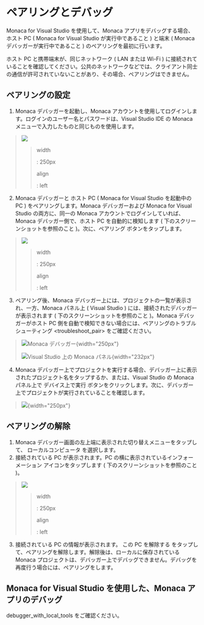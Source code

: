 ペアリングとデバッグ
====================

Monaca for Visual Studio を使用して、Monaca
アプリをデバッグする場合、ホスト PC ( Monaca for Visual Studio
が実行中であること ) と端末 ( Monaca デバッガーが実行中であること )
のペアリングを最初に行います。

<div class="admonition note">

ホスト PC と携帯端末が、同じネットワーク ( LAN または Wi-Fi )
に接続されていることを確認してください。公共のネットワークなどでは、クライアント同士の通信が許可されていないことがあり、その場合、ペアリングはできません。

</div>

ペアリングの設定
----------------

1.  Monaca デバッガーを起動し、Monaca
    アカウントを使用してログインします。ログインのユーザー名とパスワードは、Visual
    Studio IDE の Monaca メニューで入力したものと同じものを使用します。

> ![](images/pairing_debugging/1.png)
>
> > width
> >
> > :   250px
> >
> > align
> >
> > :   left
> >
2.  Monaca デバッガーと ホスト PC ( Monaca for Visual Studio を起動中の
    PC ) をペアリングします。Monaca デバッガーおよび Monaca for Visual
    Studio の両方に、同一の Monaca
    アカウントでログインしていれば、Monaca デバッガー側で、ホスト PC
    を自動的に検知します ( 下のスクリーンショットを参照のこと
    )。次に、ペアリング ボタンをタップします。

> ![](images/pairing_debugging/2.png)
>
> > width
> >
> > :   250px
> >
> > align
> >
> > :   left
> >
3.  ペアリング後、Monaca
    デバッガー上には、プロジェクトの一覧が表示され、一方、Monaca
    パネル上 ( Visual Studio ) には、接続されたデバッガーが表示されます
    ( 下のスクリーンショットを参照のこと )。Monaca デバッガーがホスト PC
    側を自動で検知できない場合には、ペアリングのトラブルシューティング &lt;troubleshoot\_pair&gt;
    をご確認ください。

> ![Monaca デバッガー](images/pairing_debugging/3.png){width="250px"}
>
> ![Visual Studio 上の Monaca
> パネル](images/pairing_debugging/4.png){width="232px"}

4.  Monaca
    デバッガー上でプロジェクトを実行する場合、デバッガー上に表示されたプロジェクト名をタップするか、または、Visual
    Studio の Monaca パネル上で デバイス上で実行
    ボタンをクリックします。次に、デバッガー上でプロジェクトが実行されていることを確認します。

> ![](images/pairing_debugging/5.png){width="250px"}

ペアリングの解除
----------------

1.  Monaca
    デバッガー画面の左上端に表示された切り替えメニューをタップして、
    ローカルコンピュータ を選択します。
2.  接続されている PC が表示されます。PC
    の横に表示されているインフォーメーション アイコンをタップします (
    下のスクリーンショットを参照のこと )。

> ![](images/pairing_debugging/6.png)
>
> > width
> >
> > :   250px
> >
> > align
> >
> > :   left
> >
3.  接続されている PC の情報が表示されます。 この PC を解除する
    をタップして、ペアリングを解除します。解除後は、ローカルに保存されている
    Monaca
    プロジェクトは、デバッガー上でデバッグできません。デバッグを再度行う場合には、ペアリングをします。

Monaca for Visual Studio を使用した、Monaca アプリのデバッグ
------------------------------------------------------------

debugger\_with\_local\_tools をご確認ください。
